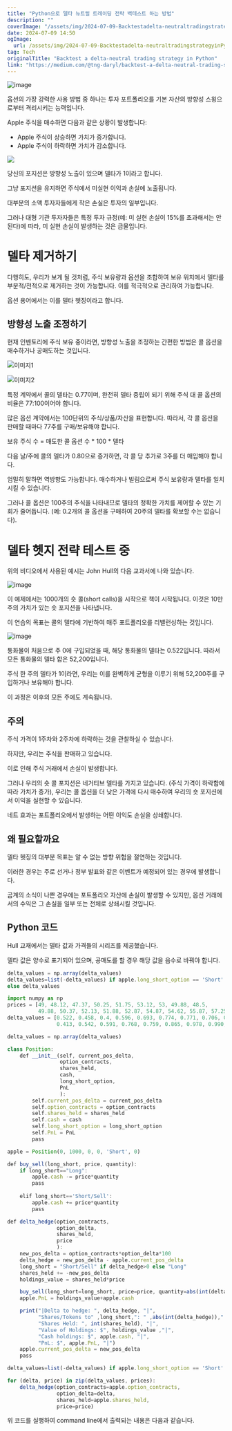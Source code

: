 ```yaml
---
title: "Python으로 델타 뉴트럴 트레이딩 전략 백테스트 하는 방법"
description: ""
coverImage: "/assets/img/2024-07-09-Backtestadelta-neutraltradingstrategyinPython_0.png"
date: 2024-07-09 14:50
ogImage: 
  url: /assets/img/2024-07-09-Backtestadelta-neutraltradingstrategyinPython_0.png
tag: Tech
originalTitle: "Backtest a delta-neutral trading strategy in Python"
link: "https://medium.com/@tng-daryl/backtest-a-delta-neutral-trading-strategy-in-python-602cd85e22e0"
---
```




![image](/assets/img/2024-07-09-Backtestadelta-neutraltradingstrategyinPython_0.png)

옵션의 가장 강력한 사용 방법 중 하나는 투자 포트폴리오를 기본 자산의 방향성 스윙으로부터 격리시키는 능력입니다.

Apple 주식을 매수하면 다음과 같은 상황이 발생합니다:
- Apple 주식이 상승하면 가치가 증가합니다.
- Apple 주식이 하락하면 가치가 감소합니다.


<!-- TIL 수평 -->
<ins class="adsbygoogle"
     style="display:block"
     data-ad-client="ca-pub-4877378276818686"
     data-ad-slot="1549334788"
     data-ad-format="auto"
     data-full-width-responsive="true"></ins>
<script>
(adsbygoogle = window.adsbygoogle || []).push({});
</script>


<img src="/assets/img/2024-07-09-Backtestadelta-neutraltradingstrategyinPython_1.png" />

당신의 포지션은 방향성 노출이 있으며 델타가 1이라고 합니다.

그냥 포지션을 유지하면 주식에서 미실현 이익과 손실에 노출됩니다.

대부분의 소액 투자자들에게 작은 손실은 투자의 일부입니다.


<!-- TIL 수평 -->
<ins class="adsbygoogle"
     style="display:block"
     data-ad-client="ca-pub-4877378276818686"
     data-ad-slot="1549334788"
     data-ad-format="auto"
     data-full-width-responsive="true"></ins>
<script>
(adsbygoogle = window.adsbygoogle || []).push({});
</script>

그러나 대형 기관 투자자들은 특정 투자 규정(예: 미 실현 손실이 15%를 초과해서는 안 된다)에 따라, 미 실현 손실이 발생하는 것은 금물입니다.

# 델타 제거하기

다행히도, 우리가 보게 될 것처럼, 주식 보유량과 옵션을 조합하여 보유 위치에서 델타를 부분적/전적으로 제거하는 것이 가능합니다. 이를 적극적으로 관리하여 가능합니다.

옵션 용어에서는 이를 델타 헷징이라고 합니다.

<!-- TIL 수평 -->
<ins class="adsbygoogle"
     style="display:block"
     data-ad-client="ca-pub-4877378276818686"
     data-ad-slot="1549334788"
     data-ad-format="auto"
     data-full-width-responsive="true"></ins>
<script>
(adsbygoogle = window.adsbygoogle || []).push({});
</script>

## 방향성 노출 조정하기

현재 인벤토리에 주식 보유 중이라면, 방향성 노출을 조정하는 간편한 방법은 콜 옵션을 매수하거나 공매도하는 것입니다.

![이미지1](/assets/img/2024-07-09-Backtestadelta-neutraltradingstrategyinPython_2.png)

![이미지2](/assets/img/2024-07-09-Backtestadelta-neutraltradingstrategyinPython_3.png)

<!-- TIL 수평 -->
<ins class="adsbygoogle"
     style="display:block"
     data-ad-client="ca-pub-4877378276818686"
     data-ad-slot="1549334788"
     data-ad-format="auto"
     data-full-width-responsive="true"></ins>
<script>
(adsbygoogle = window.adsbygoogle || []).push({});
</script>

특정 계약에서 콜의 델타는 0.77이며, 완전히 델타 중립이 되기 위해 주식 대 콜 옵션의 비율은 77:100이어야 합니다.

많은 옵션 계약에서는 100단위의 주식/상품/자산을 표현합니다. 따라서, 각 콜 옵션을 판매할 때마다 77주를 구매/보유해야 합니다.

보유 주식 수 = 매도한 콜 옵션 수 * 100 * 델타

다음 날/주에 콜의 델타가 0.80으로 증가하면, 각 콜 당 추가로 3주를 더 매입해야 합니다.

<!-- TIL 수평 -->
<ins class="adsbygoogle"
     style="display:block"
     data-ad-client="ca-pub-4877378276818686"
     data-ad-slot="1549334788"
     data-ad-format="auto"
     data-full-width-responsive="true"></ins>
<script>
(adsbygoogle = window.adsbygoogle || []).push({});
</script>

엄밀히 말하면 역방향도 가능합니다. 매수하거나 빌림으로써 주식 보유량과 델타를 일치시킬 수 있습니다.

그러나 콜 옵션은 100주의 주식을 나타내므로 델타의 정확한 가치를 제어할 수 있는 기회가 줄어듭니다. (예: 0.2개의 콜 옵션을 구매하여 20주의 델타를 확보할 수는 없습니다).

# 델타 헷지 전략 테스트 중

위의 비디오에서 사용된 예시는 John Hull의 다음 교과서에 나와 있습니다.

<!-- TIL 수평 -->
<ins class="adsbygoogle"
     style="display:block"
     data-ad-client="ca-pub-4877378276818686"
     data-ad-slot="1549334788"
     data-ad-format="auto"
     data-full-width-responsive="true"></ins>
<script>
(adsbygoogle = window.adsbygoogle || []).push({});
</script>

![image](/assets/img/2024-07-09-Backtestadelta-neutraltradingstrategyinPython_4.png)

이 예제에서는 1000개의 숏 콜(short calls)을 시작으로 책이 시작됩니다. 이것은 10만 주의 가치가 있는 숏 포지션을 나타냅니다.

이 연습의 목표는 콜의 델타에 기반하여 매주 포트폴리오를 리밸런싱하는 것입니다.

![image](/assets/img/2024-07-09-Backtestadelta-neutraltradingstrategyinPython_5.png)

<!-- TIL 수평 -->
<ins class="adsbygoogle"
     style="display:block"
     data-ad-client="ca-pub-4877378276818686"
     data-ad-slot="1549334788"
     data-ad-format="auto"
     data-full-width-responsive="true"></ins>
<script>
(adsbygoogle = window.adsbygoogle || []).push({});
</script>

통화물이 처음으로 주 0에 구입되었을 때, 해당 통화물의 델타는 0.522입니다. 따라서 모든 통화물의 델타 합은 52,200입니다.

주식 한 주의 델타가 1이라면, 우리는 이를 완벽하게 균형을 이루기 위해 52,200주를 구입하거나 보유해야 합니다.

이 과정은 이후의 모든 주에도 계속됩니다.

## 주의

<!-- TIL 수평 -->
<ins class="adsbygoogle"
     style="display:block"
     data-ad-client="ca-pub-4877378276818686"
     data-ad-slot="1549334788"
     data-ad-format="auto"
     data-full-width-responsive="true"></ins>
<script>
(adsbygoogle = window.adsbygoogle || []).push({});
</script>

주식 가격이 1주차와 2주차에 하락하는 것을 관찰하실 수 있습니다.

하지만, 우리는 주식을 판매하고 있습니다.

이로 인해 주식 거래에서 손실이 발생합니다.

그러나 우리의 숏 콜 포지션은 네거티브 델타를 가지고 있습니다. (주식 가격이 하락함에 따라 가치가 증가), 우리는 콜 옵션을 더 낮은 가격에 다시 매수하여 우리의 숏 포지션에서 이익을 실현할 수 있습니다.

<!-- TIL 수평 -->
<ins class="adsbygoogle"
     style="display:block"
     data-ad-client="ca-pub-4877378276818686"
     data-ad-slot="1549334788"
     data-ad-format="auto"
     data-full-width-responsive="true"></ins>
<script>
(adsbygoogle = window.adsbygoogle || []).push({});
</script>

네트 효과는 포트폴리오에서 발생하는 어떤 이익도 손실을 상쇄합니다.

## 왜 필요할까요

델타 헷징의 대부분 목표는 알 수 없는 방향 위험을 절연하는 것입니다.

이러한 경우는 주로 선거나 정부 발표와 같은 이벤트가 예정되어 있는 경우에 발생합니다.

<!-- TIL 수평 -->
<ins class="adsbygoogle"
     style="display:block"
     data-ad-client="ca-pub-4877378276818686"
     data-ad-slot="1549334788"
     data-ad-format="auto"
     data-full-width-responsive="true"></ins>
<script>
(adsbygoogle = window.adsbygoogle || []).push({});
</script>

곰계의 소식이 나쁜 경우에는 포트폴리오 자산에 손실이 발생할 수 있지만, 옵션 거래에서의 수익은 그 손실을 일부 또는 전체로 상쇄시킬 것입니다.

## Python 코드

Hull 교재에서는 델타 값과 가격들의 시리즈를 제공했습니다.

델타 값은 양수로 표기되어 있으며, 공매도를 할 경우 해당 값을 음수로 바꿔야 합니다.

<!-- TIL 수평 -->
<ins class="adsbygoogle"
     style="display:block"
     data-ad-client="ca-pub-4877378276818686"
     data-ad-slot="1549334788"
     data-ad-format="auto"
     data-full-width-responsive="true"></ins>
<script>
(adsbygoogle = window.adsbygoogle || []).push({});
</script>

```js
delta_values = np.array(delta_values)
delta_values=list(-delta_values) if apple.long_short_option == 'Short' 
else delta_values
```

```js
import numpy as np
prices = [49, 48.12, 47.37, 50.25, 51.75, 53.12, 53, 49.88, 48.5, 
          49.88, 50.37, 52.13, 51.88, 52.87, 54.87, 54.62, 55.87, 57.25]
delta_values = [0.522, 0.458, 0.4, 0.596, 0.693, 0.774, 0.771, 0.706, 0.674, 0.787, 0.550, 
                0.413, 0.542, 0.591, 0.768, 0.759, 0.865, 0.978, 0.990, 1, 1]

delta_values = np.array(delta_values)

class Position:
    def __init__(self, current_pos_delta, 
                 option_contracts, 
                 shares_held, 
                 cash,
                 long_short_option, 
                 PnL
                 ):
        self.current_pos_delta = current_pos_delta
        self.option_contracts = option_contracts
        self.shares_held = shares_held
        self.cash = cash
        self.long_short_option = long_short_option
        self.PnL = PnL
        pass

apple = Position(0, 1000, 0, 0, 'Short', 0)

def buy_sell(long_short, price, quantity):
    if long_short=="Long":
        apple.cash -= price*quantity
        pass
        
    elif long_short=='Short/Sell':
        apple.cash += price*quantity
        pass

def delta_hedge(option_contracts,
                option_delta,
                shares_held,
                price
                ):
    new_pos_delta = option_contracts*option_delta*100
    delta_hedge = new_pos_delta - apple.current_pos_delta
    long_short = "Short/Sell" if delta_hedge>0 else "Long"
    shares_held += -new_pos_delta
    holdings_value = shares_held*price

    buy_sell(long_short=long_short, price=price, quantity=abs(int(delta_hedge)))
    apple.PnL = holdings_value+apple.cash

    print("|Delta to hedge: ", delta_hedge, "|",
          "Shares/Tokens to" ,long_short,": " ,abs(int(delta_hedge)),"|", 
          "Shares Held: ", int(shares_held), "|", 
          "Value of Holdings: $", holdings_value ,"|", 
          "Cash holdings: $", apple.cash, "|",
          "PnL: $", apple.PnL, "|")
    apple.current_pos_delta = new_pos_delta
    pass

delta_values=list(-delta_values) if apple.long_short_option == 'Short' else delta_values

for (delta, price) in zip(delta_values, prices):
    delta_hedge(option_contracts=apple.option_contracts,
                option_delta=delta,
                shares_held=apple.shares_held,
                price=price)
```

위 코드를 실행하여 command line에서 출력되는 내용은 다음과 같습니다.